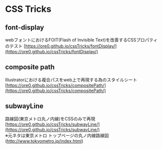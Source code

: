 # CSS Tricks

## font-display
webフォントにおけるFOIT(Flash of Invisible Text)を改善するCSSプロパティのテスト
[https://ore0.github.io/cssTricks/fontDisplay/](https://ore0.github.io/cssTricks/fontDisplay/)


## composite path
Illustratorにおける複合パスをweb上で再現する為のスタイルシート  
[https://ore0.github.io/cssTricks/compositePath/](https://ore0.github.io/cssTricks/compositePath/)

## subwayLine
路線図(東京メトロ丸ノ内線)をCSSのみで再現  
[https://ore0.github.io/cssTricks/subwayLine/](https://ore0.github.io/cssTricks/subwayLine/)  
※元ネタは東京メトロ トップページの丸ノ内線路線図 (http://www.tokyometro.jp/index.html)
